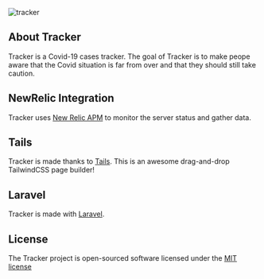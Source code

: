 ![tracker](https://imgur.com/dXuCxw0.png)

## About Tracker

Tracker is a Covid-19 cases tracker. The goal of Tracker is to make peope aware that the Covid situation is far from over and that they should still take caution.

## NewRelic Integration

Tracker uses [New Relic APM](https://one.eu.newrelic.com/) to monitor the server status and gather data.

## Tails

Tracker is made thanks to [Tails](http://devdojo.com/tails). This is an awesome drag-and-drop TailwindCSS page builder!

## Laravel

Tracker is made with [Laravel](https://laravel.com/).

## License

The Tracker project is open-sourced software licensed under the [MIT license](https://opensource.org/licenses/MIT)
